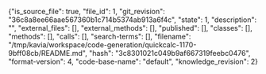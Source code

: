{"is_source_file": true, "file_id": 1, "git_revision": "36c8a8ee66aae567360b1c714b5374ab913a6f4c", "state": 1, "description": "", "external_files": [], "external_methods": [], "published": [], "classes": [], "methods": [], "calls": [], "search-terms": [], "filename": "/tmp/kavia/workspace/code-generation/quickcalc-1170-9bff08cb/README.md", "hash": "3c8301021c049b9af667319feebc0476", "format-version": 4, "code-base-name": "default", "knowledge_revision": 2}